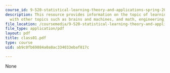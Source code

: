 ```yaml
---
course_id: 9-520-statistical-learning-theory-and-applications-spring-2006
description: This resource provides information on the topic of learning as associated
  with other topics such as brains and machines, and math, engineering, neuroscience.
file_location: /coursemedia/9-520-statistical-learning-theory-and-applications-spring-2006/ab9c0fb69884a0a8ac334033ebaf817c_class01.pdf
file_type: application/pdf
layout: pdf
title: class01.pdf
type: course
uid: ab9c0fb69884a0a8ac334033ebaf817c

---
```

None